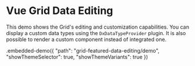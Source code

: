 # Vue Grid Data Editing

This demo shows the Grid's editing and customization capabilities. You can display a custom data types using the `DxDataTypeProvider` plugin. It is also possible to render a custom component instead of integrated one.

.embedded-demo({ "path": "grid-featured-data-editing/demo", "showThemeSelector": true, "showThemeVariants": true })
